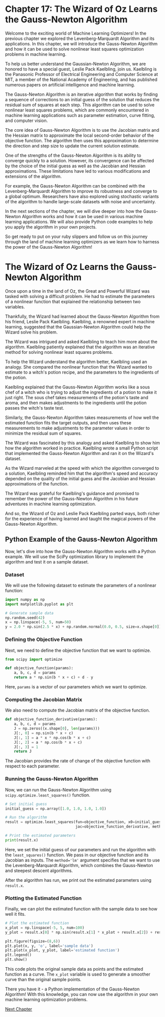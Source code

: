 # Chapter 17: The Wizard of Oz Learns the Gauss-Newton Algorithm

Welcome to the exciting world of Machine Learning Optimizers! In the previous chapter we explored the Levenberg-Marquardt Algorithm and its applications. In this chapter, we will introduce the Gauss-Newton Algorithm and how it can be used to solve nonlinear least squares optimization problems in machine learning.

To help us better understand the Gaussian-Newton Algorithm, we are honored to have a special guest, Leslie Pack Kaelbling, join us. Kaelbling is the Panasonic Professor of Electrical Engineering and Computer Science at MIT, a member of the National Academy of Engineering, and has published numerous papers on artificial intelligence and machine learning.

The Gauss-Newton Algorithm is an iterative algorithm that works by finding a sequence of corrections to an initial guess of the solution that reduces the residual sum of squares at each step. This algorithm can be used to solve nonlinear least squares problems, which are commonly encountered in machine learning applications such as parameter estimation, curve fitting, and computer vision.

The core idea of Gauss-Newton Algorithm is to use the Jacobian matrix and the Hessian matrix to approximate the local second-order behavior of the objective function. The algorithm then uses this approximation to determine the direction and step size to update the current solution estimate.

One of the strengths of the Gauss-Newton Algorithm is its ability to converge quickly to a solution. However, its convergence can be affected by the choice of the initial guess as well as the Jacobian and Hessian approximations. These limitations have led to various modifications and extensions of the algorithm.

For example, the Gauss-Newton Algorithm can be combined with the Levenberg-Marquardt Algorithm to improve its robustness and converge to a global optimum. Researchers have also explored using stochastic variants of the algorithm to handle large-scale datasets with noise and uncertainty.

In the next sections of the chapter, we will dive deeper into how the Gauss-Newton Algorithm works and how it can be used in various machine learning applications. We will also provide Python code examples to help you apply the algorithm in your own projects.

So get ready to put on your ruby slippers and follow us on this journey through the land of machine learning optimizers as we learn how to harness the power of the Gauss-Newton Algorithm!
# The Wizard of Oz Learns the Gauss-Newton Algorithm

Once upon a time in the land of Oz, the Great and Powerful Wizard was tasked with solving a difficult problem. He had to estimate the parameters of a nonlinear function that explained the relationship between two variables.

Thankfully, the Wizard had learned about the Gauss-Newton Algorithm from his friend, Leslie Pack Kaelbling. Kaelbling, a renowned expert in machine learning, suggested that the Gaussian-Newton Algorithm could help the Wizard solve his problem.

The Wizard was intrigued and asked Kaelbling to teach him more about the algorithm. Kaelbling patiently explained that the algorithm was an iterative method for solving nonlinear least squares problems.

To help the Wizard understand the algorithm better, Kaelbling used an analogy. She compared the nonlinear function that the Wizard wanted to estimate to a witch's potion recipe, and the parameters to the ingredients of the potion.

Kaelbling explained that the Gauss-Newton Algorithm works like a sous chef of a witch who is trying to adjust the ingredients of a potion to make it just right. The sous chef takes measurements of the potion's taste and aroma, and then makes adjustments to the ingredients until the potion passes the witch's taste test.

Similarly, the Gauss-Newton Algorithm takes measurements of how well the estimated function fits the target outputs, and then uses these measurements to make adjustments to the parameter values in order to minimize the residual sum of squares.

The Wizard was fascinated by this analogy and asked Kaelbling to show him how the algorithm worked in practice. Kaelbling wrote a small Python script that implemented the Gauss-Newton Algorithm and ran it on the Wizard's dataset.

As the Wizard marveled at the speed with which the algorithm converged to a solution, Kaelbling reminded him that the algorithm's speed and accuracy depended on the quality of the initial guess and the Jacobian and Hessian approximations of the function.

The Wizard was grateful for Kaelbling's guidance and promised to remember the power of the Gauss-Newton Algorithm in his future adventures in machine learning optimization.

And so, the Wizard of Oz and Leslie Pack Kaelbling parted ways, both richer for the experience of having learned and taught the magical powers of the Gauss-Newton Algorithm.
## Python Example of the Gauss-Newton Algorithm
Now, let's dive into how the Gauss-Newton Algorithm works with a Python example. We will use the SciPy optimization library to implement the algorithm and test it on a sample dataset.

### Dataset
We will use the following dataset to estimate the parameters of a nonlinear function:

```python
import numpy as np
import matplotlib.pyplot as plt

# Generate sample data
np.random.seed(42)
x = np.linspace(-5, 5, num=50)
y = 2.0 * np.sin(2.5 * x) + np.random.normal(0.0, 0.5, size=x.shape[0])
```

### Defining the Objective Function
Next, we need to define the objective function that we want to optimize. 

```python
from scipy import optimize

def objective_function(params):
    a, b, c, d = params
    return a * np.sin(b * x + c) + d - y
```

Here, `params` is a vector of our parameters which we want to optimize.

### Computing the Jacobian Matrix
We also need to compute the Jacobian matrix of the objective function. 

```python
def objective_function_derivative(params):
    a, b, c, d = params
    J = np.zeros((x.shape[0], len(params)))
    J[:, 0] = np.sin(b * x + c)
    J[:, 1] = a * x * np.cos(b * x + c)
    J[:, 2] = a * np.cos(b * x + c)
    J[:, 3] = 1
    return J
```

The Jacobian provides the rate of change of the objective function with respect to each parameter.

### Running the Gauss-Newton Algorithm
Now, we can run the Gauss-Newton Algorithm using `scipy.optimize.least_squares()` function. 

```python
# Set initial guess
initial_guess = np.array([1.0, 1.0, 1.0, 1.0])

# Run the algorithm
result = optimize.least_squares(fun=objective_function, x0=initial_guess,
                                jac=objective_function_derivative, method='lm')

# Print the estimated parameters
print(result.x)
```

Here, we set the initial guess of our parameters and run the algorithm with the `least_squares()` function. We pass in our objective function and its Jacobian as inputs. The `method='lm'` argument specifies that we want to use the Levenberg-Marquardt Algorithm, which combines the Gauss-Newton and steepest descent algorithms.

After the algorithm has run, we print out the estimated parameters using `result.x`.

### Plotting the Estimated Function
Finally, we can plot the estimated function with the sample data to see how well it fits.

```python
# Plot the estimated function
x_plot = np.linspace(-5, 5, num=100)
y_plot = result.x[0] * np.sin(result.x[1] * x_plot + result.x[2]) + result.x[3]

plt.figure(figsize=(8,6))
plt.plot(x, y, 'o', label='sample data')
plt.plot(x_plot, y_plot, label='estimated function')
plt.legend()
plt.show()
```

This code plots the original sample data as points and the estimated function as a curve. The `x_plot` variable is used to generate a smoother curve than the original sample points.

There you have it - a Python implementation of the Gauss-Newton Algorithm! With this knowledge, you can now use the algorithm in your own machine learning optimization problems.


[Next Chapter](18_Chapter18.md)